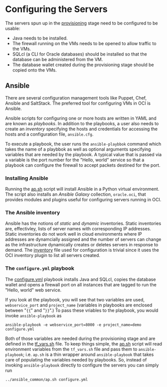 # Configuring the Servers
The servers spun up in the [provisioning](../0_provision) stage need to be configured to be usable:
 * Java needs to be installed.
 * The firewall running on the VMs needs to be opened to allow traffic to the VMs.
 * SQLcl (a CLI for Oracle databases) should be installed so that the database can be administered from the VM.
 * The database wallet created during the provisioning stage should be copied onto the VMs.
   
## Ansible
There are several configuration management tools like Puppet, Chef, Ansible and SaltStack. The preferred
tool for configuring VMs in OCI is Ansible.

Ansible scripts for configuring one or more hosts are written
in YAML and are known as *playbooks*. In addition to the playbooks, a user also needs to create an *inventory*
specifying the hosts and credentials for accessing the hosts and a configuration file, `ansible.cfg`.

To execute a playbook, the user runs the `ansible-playbbok` command which takes the name of a playbbok as well
as optional arguments specifying variables that are needed by the playbook. A typical value that is passed
via a variable is the port number for the "Hello, world" service so that a playbook can configure the firewall
to accept packets destined for the port.

### Installing Ansible
Running the [ap.sh](../ansible_common/ap.sh) script will install Ansible in a Python virtual environment. The script
also installs an *Ansible Galaxy* collection, `oracle.oci`, that provides modules and plugins useful for configuring servers
running in OCI.

### The Ansible inventory
Ansible has the notions of *static* and *dynamic* inventories. Static inventories are, effectivley, lists of server names
with corresponding IP addresses. Static inventories do not work well in cloud environments where IP addresses are
dynamcially assigned and the number of servers can change as the infrastructure dynamically creates or deletes servers in
response to demand. The [inventory](../ansible_common/inventory.oci.yml) file used for configuration is trivial since it
uses the OCI inventory plugin to list all servers created.

### The `configure.yml` playbook
The [configure.yml](./configure.yml) playbook installs Java and SQLcl, copies the database wallet and opens a firewall port on all
instances that are tagged to run the "Hello, world" web service.

If you look at the playbook, you will see that two variables are used, `webservice_port` and `project_name` (variables in playbooks are
enclosed between "`{{`" and "`}}`".) To pass these vriables to the playbook, you would invoke `ansible-playbook` as

```
ansible-playbook -e webservice_port=8000 -e project_name=demo configure.yml
```

Both of those variables are needed during the provisioning stage and are defined in the [tf_vars.sh](../configuration_parameters_common.sh.tmpl)
file. To keep things simple, the [ap.sh](../ansible_common/ap.sh) script will read environment variables from the `tf_vars.sh` file and
pass them to `ansible-playbook`; i.e. `ap.sh` is a thin wrapper around `ansible-playbook` that takes care of populating the variables needed
by playbooks. So, instead of invoking `ansible-playbook` directly to configure the servers you can simply run

```
../ansible_common/ap.sh configure.yml
```
